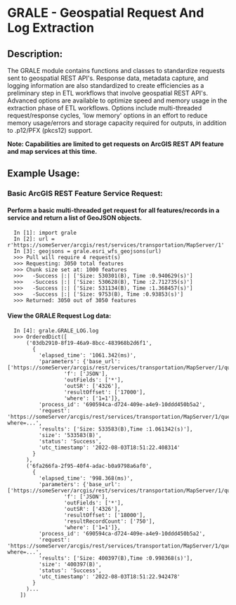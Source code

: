 # GRALE - Geospatial Request And Log Extraction
## Description:
  The GRALE module contains functions and classes to standardize requests
  sent to geospatial REST API's. Response data, metadata capture, and 
  logging information are also standardized to create efficiencies as a 
  preliminary step in ETL workflows that involve geospatial REST API's.  
  Advanced options are available to optimize speed and memory 
  usage in the extraction phase of ETL workflows. Options include
  multi-threaded request/response cycles, 'low memory' options in 
  an effort to reduce memory usage/errors and storage capacity required 
  for outputs, in addition to .p12/PFX (pkcs12) support.  

  **Note: Capabilities are limited to get requests on ArcGIS REST API feature and map services at this time.**  

## Example Usage:
  ### Basic ArcGIS REST Feature Service Request:
  #### Perform a basic multi-threaded get request for all features/records in a service and return a list of GeoJSON objects.
      In [1]: import grale
      In [2]: url = r'https://someServer/arcgis/rest/services/transportation/MapServer/1'
      In [3]: geojsons = grale.esri_wfs_geojsons(url)
      >>> Pull will require 4 request(s)
      >>> Requesting: 3050 total features
      >>> Chunk size set at: 1000 features
      >>>	-Success |:| ['Size: 530301(B), Time :0.940629(s)']
      >>>	-Success |:| ['Size: 530628(B), Time :2.712735(s)']
      >>>	-Success |:| ['Size: 531134(B), Time :1.368457(s)']
      >>>	-Success |:| ['Size: 9753(B), Time :0.93853(s)']
      >>> Returned: 3050 out of 3050 features


  #### View the GRALE Request Log data:
      In [4]: grale.GRALE_LOG.log
      >>> OrderedDict([
          ('03db2910-8f19-46a9-8bcc-483968b2d6f1',
            {	
              'elapsed_time': '1061.342(ms)',
              'parameters': {'base_url': ['https://someServer/arcgis/rest/services/transportation/MapServer/1/query'],
                      'f': ['JSON'],
                      'outFields': ['*'],
                      'outSR': ['4326'],
                      'resultOffset': ['17000'],
                      'where': ['1=1']},
              'process_id': '690594ca-d724-409e-a4e9-10ddd450b5a2',
              'request': 'https://someServer/arcgis/rest/services/transportation/MapServer/1/query?where=...',
              'results': ['Size: 533583(B),Time :1.061342(s)'],
              'size': '533583(B)',
              'status': 'Success',
              'utc_timestamp': '2022-08-03T18:51:22.408314'
            }
          ),
          ('6fa266fa-2f95-40f4-adac-b0a9798a6af0',
            {
              'elapsed_time': '998.368(ms)',
              'parameters': {'base_url': ['https://someServer/arcgis/rest/services/transportation/MapServer/1/query'],
                      'f': ['JSON'],
                      'outFields': ['*'],
                      'outSR': ['4326'],
                      'resultOffset': ['18000'],
                      'resultRecordCount': ['750'],
                      'where': ['1=1']},
              'process_id': '690594ca-d724-409e-a4e9-10ddd450b5a2',
              'request': 'https://someServer/arcgis/rest/services/transportation/MapServer/1/query?where=...',
              'results': ['Size: 400397(B),Time :0.998368(s)'],
              'size': '400397(B)',
              'status': 'Success',
              'utc_timestamp': '2022-08-03T18:51:22.942478'
            }
          )...
        ])
